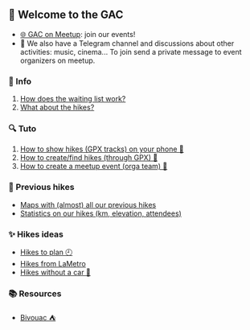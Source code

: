 ## 🎉 Welcome to the GAC

- [🌐 GAC on Meetup](https://www.meetup.com/fr-FR/Grenoble-Adventure-Club-English-French/): join our events!
- 📨 We also have a Telegram channel and discussions about other activities: music, cinema... To join send a private message to event organizers on meetup.

### 💭 Info
1. [How does the waiting list work?](About/WaitingList.md)
1. [What about the hikes?](About/Hikes.md)

### 🔍 Tuto
1. [How to show hikes (GPX tracks) on your phone 📱](TutoOsmAnd/README.md)
2. [How to create/find hikes (through GPX) 📍](CreateFindGpx/README.md)
3. [How to create a meetup event (orga team) 🚀](CreateEvent/README.md)

### 💫 Previous hikes
- [Maps with (almost) all our previous hikes](Stats/PreviousHikes.md)
- [Statistics on our hikes (km, elevation, attendees)](Stats/README.md)

### ✨ Hikes ideas
- [Hikes to plan 🕘](HikesToPlan/README.md)
- [Hikes from LaMetro](BaladesLaMetro/README.md)
- [Hikes without a car 🚗](BaladesLaMetro/NoCar/README.md)


### 📚 Resources

- [Bivouac ⛺](Bivouac/README.md)
